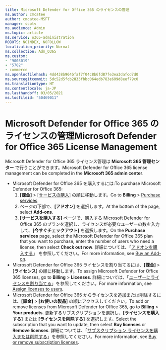 ```yaml
---
title: Microsoft Defender for Office 365 のライセンスの管理
ms.author: cmcatee
author: cmcatee-MSFT
manager: scotv
ms.audience: Admin
ms.topic: article
ms.service: o365-administration
ROBOTS: NOINDEX, NOFOLLOW
localization_priority: Normal
ms.collection: Adm_O365
ms.custom:
- "9003019"
- "5782"
- commerce
ms.openlocfilehash: 4dd438b964bfaf7f04c8b6fd87fe3ea3dafcd7d0
ms.sourcegitcommit: 5dc52d5fcb2833fbbc064edb783e609d8eef79c0
ms.translationtype: HT
ms.contentlocale: ja-JP
ms.lasthandoff: 03/05/2021
ms.locfileid: "50469011"
---
```

# <a name="microsoft-defender-for-office-365-license-management"></a><span data-ttu-id="0bbe9-102">Microsoft Defender for Office 365 のライセンスの管理</span><span class="sxs-lookup"><span data-stu-id="0bbe9-102">Microsoft Defender for Office 365 License Management</span></span>

<span data-ttu-id="0bbe9-103">Microsoft Defender for Office 365 ライセンス管理は **Microsoft 365 管理センター** で行うことができます。</span><span class="sxs-lookup"><span data-stu-id="0bbe9-103">Microsoft Defender for Office 365 license management can be completed in the  **Microsoft 365 admin center**.</span></span>

- <span data-ttu-id="0bbe9-104">Microsoft Defender for Office 365 を購入するには:</span><span class="sxs-lookup"><span data-stu-id="0bbe9-104">To purchase Microsoft Defender for Office 365:</span></span>
    1. <span data-ttu-id="0bbe9-105">**[課金]** > [[サービスの購入]](https://go.microsoft.com/fwlink/p/?linkid=868433) の順に移動します。</span><span class="sxs-lookup"><span data-stu-id="0bbe9-105">Go to **Billing** > [Purchase services](https://go.microsoft.com/fwlink/p/?linkid=868433).</span></span>
    2. <span data-ttu-id="0bbe9-106">ページの下部で、**[アドオン]** を選択します。</span><span class="sxs-lookup"><span data-stu-id="0bbe9-106">At the bottom of the page, select **Add-ons**.</span></span>
    3. <span data-ttu-id="0bbe9-107">**[サービスを購入する]** ページで、購入する Microsoft Defender for Office 365 のプランを選択し、ライセンスが必要なユーザーの数を入力して、**[今すぐチェックアウト]** を選択します。</span><span class="sxs-lookup"><span data-stu-id="0bbe9-107">On the **Purchase services** page, select the Microsoft Defender for Office 365 plan that you want to purchase, enter the number of users who need a license, then select **Check out now**.</span></span> <span data-ttu-id="0bbe9-108">詳細については、「[アドオンを購入する](https://docs.microsoft.com/microsoft-365/commerce/buy-or-edit-an-add-on)」 を参照してください。</span><span class="sxs-lookup"><span data-stu-id="0bbe9-108">For more information, see [Buy an Add-on](https://docs.microsoft.com/microsoft-365/commerce/buy-or-edit-an-add-on).</span></span>
- <span data-ttu-id="0bbe9-109">Microsoft Defender for Office 365 ライセンスを割り当てるには、**[課金]**  >  **[ライセンス]** の順に移動します。</span><span class="sxs-lookup"><span data-stu-id="0bbe9-109">To assign Microsoft Defender for Office 365 licenses, go to **Billing** > **Licenses**.</span></span> <span data-ttu-id="0bbe9-110">詳細については、「[ユーザーにライセンスを割り当てる](https://docs.microsoft.com/microsoft-365/admin/manage/assign-licenses-to-users)」を参照してください。</span><span class="sxs-lookup"><span data-stu-id="0bbe9-110">For more information, see [Assign licenses to users](https://docs.microsoft.com/microsoft-365/admin/manage/assign-licenses-to-users).</span></span>
- <span data-ttu-id="0bbe9-111">Microsoft Defender for Office 365 からライセンスを追加または削除するには、**[課金]**  >  **[お使いの製品]** の順にアクセスしてください。</span><span class="sxs-lookup"><span data-stu-id="0bbe9-111">To add or remove licenses from Microsoft Defender for Office 365, go to **Billing** > **Your products**.</span></span> <span data-ttu-id="0bbe9-112">更新するサブスクリプションを選択し、**[ライセンスを購入する]** または **[ライセンスを削除する]** を選択します。</span><span class="sxs-lookup"><span data-stu-id="0bbe9-112">Select the subscription that you want to update, then select **Buy licenses** or **Remove licenses**.</span></span> <span data-ttu-id="0bbe9-113">詳細については、「[サブスクリプション ライセンスを購入または削除する](https://docs.microsoft.com/microsoft-365/commerce/licenses/buy-licenses)」を参照してください。</span><span class="sxs-lookup"><span data-stu-id="0bbe9-113">For more information, see [Buy or remove subscription licenses](https://docs.microsoft.com/microsoft-365/commerce/licenses/buy-licenses).</span></span>